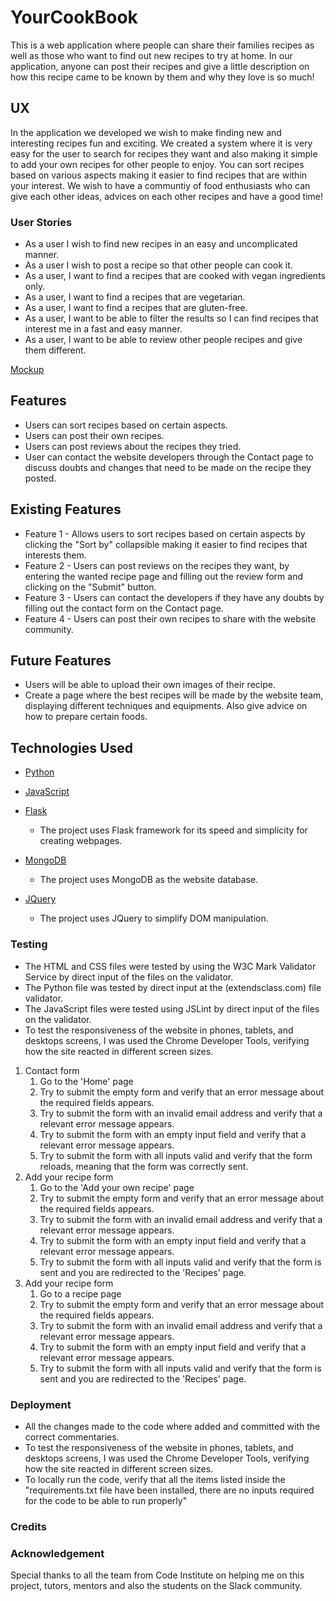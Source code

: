 # YourCookBook
This is a web application where people can share their families recipes as well as those who want to find out new recipes to try at home. In our application, anyone can post their recipes and give a little description on how this recipe came to be known by them and why they love is so much!


## UX
In the application we developed we wish to make finding new and interesting recipes fun and exciting. We created a system where it is very easy for the user to search for recipes they want and also making it simple to add your own recipes for other people to enjoy. You can sort recipes based on various aspects making it easier to find recipes that are within your interest.
We wish to have a communtiy of food enthusiasts who can give each other ideas, advices on each other recipes and have a good time!

### User Stories
* As a user I wish to find new recipes in an easy and uncomplicated manner.
* As a user I wish to post a recipe so that other people can cook it.
* As a user, I want to find a recipes that are cooked with vegan ingredients only.
* As a user, I want to find a recipes that are vegetarian.
* As a user, I want to find a recipes that are gluten-free.
* As a user, I want to be able to filter the results so I can find recipes that interest me in a fast and easy manner.
* As a user, I want to be able to review other people recipes and give them different.

[Mockup](mockup/recipe_website.pdf)

## Features 
* Users can sort recipes based on certain aspects.
* Users can post their own recipes.
* Users can post reviews about the recipes they tried.
* User can contact the website developers through the Contact page to discuss doubts and changes that need to be made on the recipe they posted.

## Existing Features
* Feature 1 - Allows users to sort recipes based on certain aspects by clicking the "Sort by" collapsible making it easier to find recipes that interests them.
* Feature 2 - Users can post reviews on the recipes they want, by entering the wanted recipe page and filling out the review form and clicking on the "Submit" button.
* Feature 3 - Users can contact the developers if they have any doubts by filling out the contact form on the Contact page.
* Feature 4 - Users can post their own recipes to share with the website community.

## Future Features
* Users will be able to upload their own images of their recipe.
* Create a page where the best recipes will be made by the website team, displaying different techniques and equipments. Also give advice on how to prepare certain foods.

## Technologies Used

* [Python](https://www.python.org/)

* [JavaScript](https://www.javascript.com/)

* [Flask](https://flask.palletsprojects.com/en/1.1.x/)
    * The project uses Flask framework for its speed and simplicity for creating webpages.
* [MongoDB](https://www.mongodb.com/)
    * The project uses MongoDB as the website database.
* [JQuery](https://jquery.com/)
    * The project uses JQuery to simplify DOM manipulation.

### Testing
* The HTML and CSS files were tested by using the W3C Mark Validator Service by direct input of the files on the validator.
* The Python file was tested by direct input at the (extendsclass.com) file validator.
* The JavaScript files were tested using JSLint by direct input of the files on the validator.
* To test the responsiveness of the website in phones, tablets, and desktops screens, I was used the Chrome Developer Tools, verifying how the site reacted in different screen sizes.
1. Contact form
    1. Go to the 'Home' page
    1. Try to submit the empty form and verify that an error message about the required fields appears.
    1. Try to submit the form with an invalid email address and verify that a relevant error message appears.
    1. Try to submit the form with an empty input field and verify that a relevant error message appears.
    1. Try to submit the form with all inputs valid and verify that the form reloads, meaning that the form was correctly sent.
2. Add your recipe form
    1. Go to the 'Add your own recipe' page
    1. Try to submit the empty form and verify that an error message about the required fields appears.
    1. Try to submit the form with an invalid email address and verify that a relevant error message appears.
    1. Try to submit the form with an empty input field and verify that a relevant error message appears.
    1. Try to submit the form with all inputs valid and verify that the form is sent and you are redirected to the 'Recipes' page. 
3. Add your recipe form
    1. Go to a recipe page
    1. Try to submit the empty form and verify that an error message about the required fields appears.
    1. Try to submit the form with an invalid email address and verify that a relevant error message appears.
    1. Try to submit the form with an empty input field and verify that a relevant error message appears.
    1. Try to submit the form with all inputs valid and verify that the form is sent and you are redirected to the 'Recipes' page. 

### Deployment
* All the changes made to the code where added and committed with the correct commentaries.
* To test the responsiveness of the website in phones, tablets, and desktops screens, I was used the Chrome Developer Tools, verifying how the site reacted in different screen sizes.
* To locally run the code, verify that all the items listed inside the "requirements.txt file have been installed, there are no inputs required for the code to be able to run properly"
### Credits
### Acknowledgement
Special thanks to all the team from Code Institute on helping me on this project, tutors, mentors and also the students on the Slack community.


